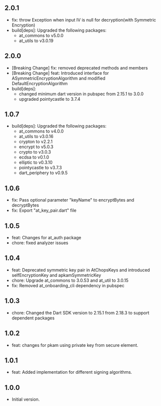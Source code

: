 ## 2.0.1
- fix: throw Exception when input IV is null for decryption(with Symmetric Encryption)
- build[deps]: Upgraded the following packages:
    - at_commons to v5.0.0
    - at_utils to v3.0.19
## 2.0.0
- [Breaking Change] fix: removed deprecated methods and members
- [Breaking Change] feat: Introduced interface for ASymmetricEncryptionAlgorithm and modified DefaultEncryptionAlgorithm
- build[deps]:
    - changed minimum dart version in pubspec from 2.15.1 to 3.0.0
    - upgraded pointycastle to 3.7.4
## 1.0.7
- build[deps]: Upgraded the following packages:
    - at_commons to v4.0.0
    - at_utils to v3.0.16
    - crypton to v2.2.1
    - encrypt to v5.0.3
    - crypto to v3.0.3
    - ecdsa to v0.1.0
    - elliptic to v0.3.10
    - pointycastle to v3.7.3
    - dart_periphery to v0.9.5
## 1.0.6
- fix: Pass optional parameter "keyName" to encryptBytes and decryptBytes
- fix: Export "at_key_pair.dart" file
## 1.0.5
- feat: Changes for at_auth package
- chore: fixed analyzer issues
## 1.0.4
- feat: Deprecated symmetric key pair in AtChopsKeys and introduced selfEncryptionKey and apkamSymmetricKey
- chore: Upgrade at_commons to 3.0.53 and at_util to 3.0.15
- fix: Removed at_onboarding_cli dependency in pubspec
## 1.0.3
- chore: Changed the Dart SDK version to 2.15.1 from 2.18.3 to support dependent packages
## 1.0.2
- feat: changes for pkam using private key from secure element.
## 1.0.1
- feat: Added implementation for different signing algorithms.
## 1.0.0
- Initial version.